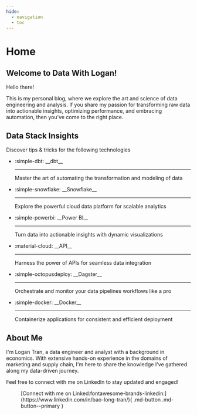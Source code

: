 ```yaml
---
hide:
  - navigation
  - toc
---
```


# __Home__

## __Welcome to Data With Logan!__

Hello there!

This is my personal blog, where we explore the art and science of data engineering and analysis. If you share my passion for transforming raw data into actionable insights, optimizing performance, and embracing automation, then you've come to the right place.

## __Data Stack Insights__

Discover tips & tricks for the following technologies

<div class="grid cards" markdown>

-   <p><span class="dbt">:simple-dbt: __dbt__</span></p> 

    ---

    Master the art of automating the transformation and modeling of data

-   <p><span class="snowflake">:simple-snowflake: __Snowflake__</span></p> 

    ---

    Explore the powerful cloud data platform for scalable analytics

-   <p><span class="powerbi">:simple-powerbi: __Power BI__</span></p> 

    ---

    Turn data into actionable insights with dynamic visualizations

-   <p><span class="cloud">:material-cloud: __API__</span></p> 

    ---

    Harness the power of APIs for seamless data integration

-   <p><span class="dagster">:simple-octopusdeploy: __Dagster__</span></p> 

    ---

    Orchestrate and monitor your data pipelines workflows like a pro

-   <p><span class="docker">:simple-docker: __Docker__</span></p> 

    ---

    Containerize applications for consistent and efficient deployment
    
</div>

## __About Me__

I'm Logan Tran, a data engineer and analyst with a background in economics. With extensive hands-on experience in the domains of marketing and supply chain, I'm here to share the knowledge I've gathered along my data-driven journey.

Feel free to connect with me on LinkedIn to stay updated and engaged!

<figure markdown="1">
[Connect with me on Linked:fontawesome-brands-linkedin:](https://www.linkedin.com/in/bao-long-tran/){ .md-button .md-button--primary }
</figure>